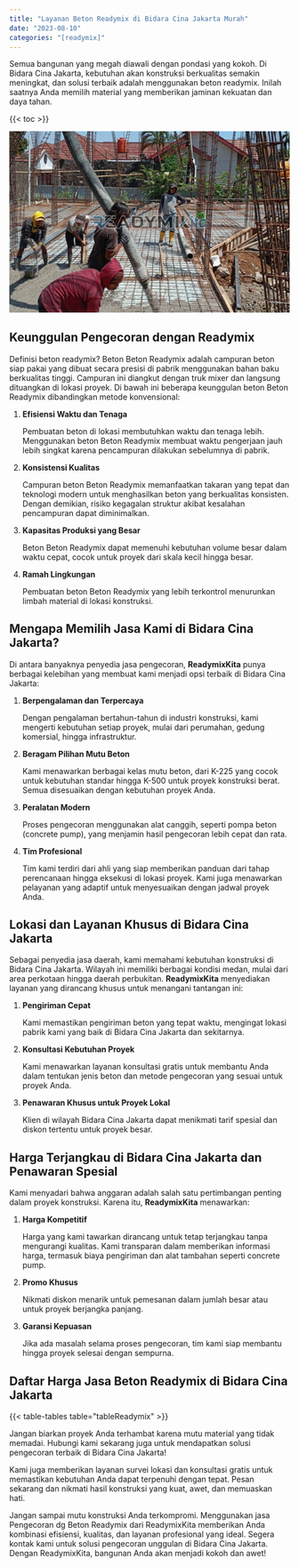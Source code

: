 ```yaml
---
title: "Layanan Beton Readymix di Bidara Cina Jakarta Murah"
date: "2023-08-10"
categories: "[readymix]"
---
```


Semua bangunan yang megah diawali dengan pondasi yang kokoh. Di Bidara Cina Jakarta, kebutuhan akan konstruksi berkualitas semakin meningkat, dan solusi terbaik adalah menggunakan beton readymix. Inilah saatnya Anda memilih material yang memberikan jaminan kekuatan dan daya tahan.

{{< toc >}}

![Layanan Beton Readymix di Bidara Cina Jakarta Murah](/images/readymix/cor-readymix-24.jpg)

## Keunggulan Pengecoran dengan Readymix

Definisi beton readymix? Beton Beton Readymix adalah campuran beton siap pakai yang dibuat secara presisi di pabrik menggunakan bahan baku berkualitas tinggi. Campuran ini diangkut dengan truk mixer dan langsung dituangkan di lokasi proyek. Di bawah ini beberapa keunggulan beton Beton Readymix dibandingkan metode konvensional:

1. **Efisiensi Waktu dan Tenaga**

   Pembuatan beton di lokasi membutuhkan waktu dan tenaga lebih. Menggunakan beton Beton Readymix membuat waktu pengerjaan jauh lebih singkat karena pencampuran dilakukan sebelumnya di pabrik.

2. **Konsistensi Kualitas**

   Campuran beton Beton Readymix memanfaatkan takaran yang tepat dan teknologi modern untuk menghasilkan beton yang berkualitas konsisten. Dengan demikian, risiko kegagalan struktur akibat kesalahan pencampuran dapat diminimalkan.

3. **Kapasitas Produksi yang Besar**

   Beton Beton Readymix dapat memenuhi kebutuhan volume besar dalam waktu cepat, cocok untuk proyek dari skala kecil hingga besar.

4. **Ramah Lingkungan**

   Pembuatan beton Beton Readymix yang lebih terkontrol menurunkan limbah material di lokasi konstruksi.

## Mengapa Memilih Jasa Kami di Bidara Cina Jakarta?

Di antara banyaknya penyedia jasa pengecoran, **ReadymixKita** punya berbagai kelebihan yang membuat kami menjadi opsi terbaik di Bidara Cina Jakarta:

1. **Berpengalaman dan Terpercaya**

   Dengan pengalaman bertahun-tahun di industri konstruksi, kami mengerti kebutuhan setiap proyek, mulai dari perumahan, gedung komersial, hingga infrastruktur.

2. **Beragam Pilihan Mutu Beton**

   Kami menawarkan berbagai kelas mutu beton, dari K-225 yang cocok untuk kebutuhan standar hingga K-500 untuk proyek konstruksi berat. Semua disesuaikan dengan kebutuhan proyek Anda.

3. **Peralatan Modern**

   Proses pengecoran menggunakan alat canggih, seperti pompa beton (concrete pump), yang menjamin hasil pengecoran lebih cepat dan rata.

4. **Tim Profesional**

   Tim kami terdiri dari ahli yang siap memberikan panduan dari tahap perencanaan hingga eksekusi di lokasi proyek. Kami juga menawarkan pelayanan yang adaptif untuk menyesuaikan dengan jadwal proyek Anda.

## Lokasi dan Layanan Khusus di Bidara Cina Jakarta

Sebagai penyedia jasa daerah, kami memahami kebutuhan konstruksi di Bidara Cina Jakarta. Wilayah ini memiliki berbagai kondisi medan, mulai dari area perkotaan hingga daerah perbukitan. **ReadymixKita** menyediakan layanan yang dirancang khusus untuk menangani tantangan ini:

1. **Pengiriman Cepat**

   Kami memastikan pengiriman beton yang tepat waktu, mengingat lokasi pabrik kami yang baik di Bidara Cina Jakarta dan sekitarnya.

2. **Konsultasi Kebutuhan Proyek**

   Kami menawarkan layanan konsultasi gratis untuk membantu Anda dalam tentukan jenis beton dan metode pengecoran yang sesuai untuk proyek Anda.

3. **Penawaran Khusus untuk Proyek Lokal**

   Klien di wilayah Bidara Cina Jakarta dapat menikmati tarif spesial dan diskon tertentu untuk proyek besar.

## Harga Terjangkau di Bidara Cina Jakarta dan Penawaran Spesial

Kami menyadari bahwa anggaran adalah salah satu pertimbangan penting dalam proyek konstruksi. Karena itu, **ReadymixKita** menawarkan:

1. **Harga Kompetitif**

   Harga yang kami tawarkan dirancang untuk tetap terjangkau tanpa mengurangi kualitas. Kami transparan dalam memberikan informasi harga, termasuk biaya pengiriman dan alat tambahan seperti concrete pump.

2. **Promo Khusus**

   Nikmati diskon menarik untuk pemesanan dalam jumlah besar atau untuk proyek berjangka panjang.

3. **Garansi Kepuasan**

   Jika ada masalah selama proses pengecoran, tim kami siap membantu hingga proyek selesai dengan sempurna.

## Daftar Harga Jasa Beton Readymix di Bidara Cina Jakarta

{{< table-tables table="tableReadymix" >}}

Jangan biarkan proyek Anda terhambat karena mutu material yang tidak memadai. Hubungi kami sekarang juga untuk mendapatkan solusi pengecoran terbaik di Bidara Cina Jakarta!

Kami juga memberikan layanan survei lokasi dan konsultasi gratis untuk memastikan kebutuhan Anda dapat terpenuhi dengan tepat. Pesan sekarang dan nikmati hasil konstruksi yang kuat, awet, dan memuaskan hati.

Jangan sampai mutu konstruksi Anda terkompromi. Menggunakan jasa Pengecoran dg Beton Readymix dari ReadymixKita memberikan Anda kombinasi efisiensi, kualitas, dan layanan profesional yang ideal. Segera kontak kami untuk solusi pengecoran unggulan di Bidara Cina Jakarta. Dengan ReadymixKita, bangunan Anda akan menjadi kokoh dan awet!